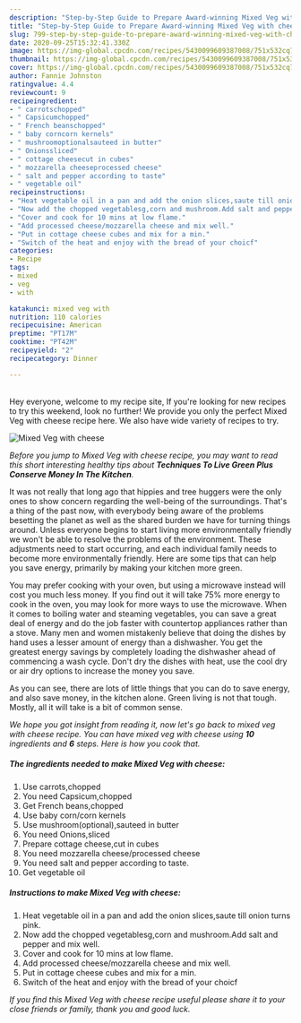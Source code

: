 ```yaml
---
description: "Step-by-Step Guide to Prepare Award-winning Mixed Veg with cheese"
title: "Step-by-Step Guide to Prepare Award-winning Mixed Veg with cheese"
slug: 799-step-by-step-guide-to-prepare-award-winning-mixed-veg-with-cheese
date: 2020-09-25T15:32:41.330Z
image: https://img-global.cpcdn.com/recipes/5430099609387008/751x532cq70/mixed-veg-with-cheese-recipe-main-photo.jpg
thumbnail: https://img-global.cpcdn.com/recipes/5430099609387008/751x532cq70/mixed-veg-with-cheese-recipe-main-photo.jpg
cover: https://img-global.cpcdn.com/recipes/5430099609387008/751x532cq70/mixed-veg-with-cheese-recipe-main-photo.jpg
author: Fannie Johnston
ratingvalue: 4.4
reviewcount: 9
recipeingredient:
- " carrotschopped"
- " Capsicumchopped"
- " French beanschopped"
- " baby corncorn kernels"
- " mushroomoptionalsauteed in butter"
- " Onionssliced"
- " cottage cheesecut in cubes"
- " mozzarella cheeseprocessed cheese"
- " salt and pepper according to taste"
- " vegetable oil"
recipeinstructions:
- "Heat vegetable oil in a pan and add the onion slices,saute till onion turns pink."
- "Now add the chopped vegetablesg,corn and mushroom.Add salt and pepper and mix well."
- "Cover and cook for 10 mins at low flame."
- "Add processed cheese/mozzarella cheese and mix well."
- "Put in cottage cheese cubes and mix for a min."
- "Switch of the heat and enjoy with the bread of your choicf"
categories:
- Recipe
tags:
- mixed
- veg
- with

katakunci: mixed veg with 
nutrition: 110 calories
recipecuisine: American
preptime: "PT17M"
cooktime: "PT42M"
recipeyield: "2"
recipecategory: Dinner

---
```

<br>
Hey everyone, welcome to my recipe site, If you're looking for new recipes to try this weekend, look no further! We provide you only the perfect Mixed Veg with cheese recipe here. We also have wide variety of recipes to try.
<br>


![Mixed Veg with cheese](https://img-global.cpcdn.com/recipes/5430099609387008/751x532cq70/mixed-veg-with-cheese-recipe-main-photo.jpg)

<i>Before you jump to Mixed Veg with cheese recipe, you may want to read this short interesting healthy tips about 
<strong>Techniques To Live Green Plus Conserve Money In The Kitchen</strong>.</i>
</br>

It was not really that long ago that hippies and tree huggers were the only ones to show concern regarding the well-being of the surroundings. That's a thing of the past now, with everybody being aware of the problems besetting the planet as well as the shared burden we have for turning things around. Unless everyone begins to start living more environmentally friendly we won't be able to resolve the problems of the environment. These adjustments need to start occurring, and each individual family needs to become more environmentally friendly. Here are some tips that can help you save energy, primarily by making your kitchen more green.

You may prefer cooking with your oven, but using a microwave instead will cost you much less money. If you find out it will take 75% more energy to cook in the oven, you may look for more ways to use the microwave. When it comes to boiling water and steaming vegetables, you can save a great deal of energy and do the job faster with countertop appliances rather than a stove. Many men and women mistakenly believe that doing the dishes by hand uses a lesser amount of energy than a dishwasher. You get the greatest energy savings by completely loading the dishwasher ahead of commencing a wash cycle. Don't dry the dishes with heat, use the cool dry or air dry options to increase the money you save.

As you can see, there are lots of little things that you can do to save energy, and also save money, in the kitchen alone. Green living is not that tough. Mostly, all it will take is a bit of common sense.


<i>We hope you got insight from reading it, now let's go back to mixed veg with cheese recipe. You can have mixed veg with cheese using <strong>10</strong> ingredients and <strong>6</strong> steps. Here is how you cook that.
</i>

##### The ingredients needed to make Mixed Veg with cheese:

1. Use  carrots,chopped
1. You need  Capsicum,chopped
1. Get  French beans,chopped
1. Use  baby corn/corn kernels
1. Use  mushroom(optional),sauteed in butter
1. You need  Onions,sliced
1. Prepare  cottage cheese,cut in cubes
1. You need  mozzarella cheese/processed cheese
1. You need  salt and pepper according to taste.
1. Get  vegetable oil


##### Instructions to make Mixed Veg with cheese:

1. Heat vegetable oil in a pan and add the onion slices,saute till onion turns pink.
1. Now add the chopped vegetablesg,corn and mushroom.Add salt and pepper and mix well.
1. Cover and cook for 10 mins at low flame.
1. Add processed cheese/mozzarella cheese and mix well.
1. Put in cottage cheese cubes and mix for a min.
1. Switch of the heat and enjoy with the bread of your choicf


<i>If you find this Mixed Veg with cheese recipe useful please share it to your close friends or family, thank you and good luck.</i>
